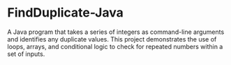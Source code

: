 # FindDuplicate-Java
A Java program that takes a series of integers as command-line arguments and identifies any duplicate values. This project demonstrates the use of loops, arrays, and conditional logic to check for repeated numbers within a set of inputs.
